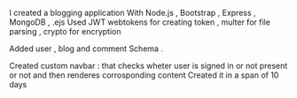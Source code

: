 I created a blogging application 
With Node.js , Bootstrap , Express , MongoDB , .ejs
Used JWT webtokens for creating token  , multer for file parsing  , crypto for encryption 

Added user , blog and comment Schema .

Created custom navbar : that checks wheter user is signed in or not present or not and then renderes corrosponding content 
Created it in a span of 10 days 
